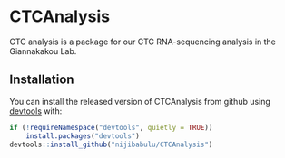
# CTCAnalysis

<!-- badges: start -->
<!-- badges: end -->

CTC analysis is a package for our CTC RNA-sequencing analysis in the Giannakakou Lab.

## Installation

You can install the released version of CTCAnalysis from github using [devtools](https://www.r-project.org/nosvn/pandoc/devtools.html) with:

``` r
if (!requireNamespace("devtools", quietly = TRUE))
    install.packages("devtools")
devtools::install_github("nijibabulu/CTCAnalysis")
```


